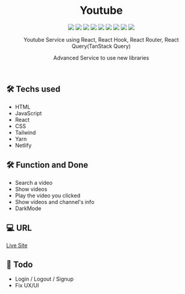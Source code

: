 <h1 align="center"> Youtube </h1>

<p align="center">
  
  <img src="https://img.shields.io/badge/Youtube-FF0000" />
  <img src="https://img.shields.io/badge/HTML-E34F26" />
  <img src="https://img.shields.io/badge/CSS-1572B6" />
  <img src="https://img.shields.io/badge/Tailwind-00b7d6" />
  <img src="https://img.shields.io/badge/Javascript-F7DF1E" />
  <img src="https://img.shields.io/badge/React-61DAFB" />
  <img src="https://img.shields.io/badge/Npm-CB3837" />
  <img src="https://img.shields.io/badge/Yarn-2C8EBB" />
  <img src="https://img.shields.io/badge/Netlify-00C7B7" />

</p>

<p align="center">
  Youtube Service using React, React Hook, React Router, React Query(TanStack Query)
</p>
<p align="center">
Advanced Service to use new libraries
</p>

<br/>

## 🛠 Techs used

- HTML
- JavaScript
- React
- CSS
- Tailwind
- Yarn
- Netlify

## 🛠 Function and Done

- Search a video
- Show videos
- Play the video you clicked
- Show videos and channel's info
- DarkMode

## 💻 URL

[Live Site](https://master--hejin8307-youtube.netlify.app/)

## 📖 Todo

- Login / Logout / Signup
- Fix UX/UI

